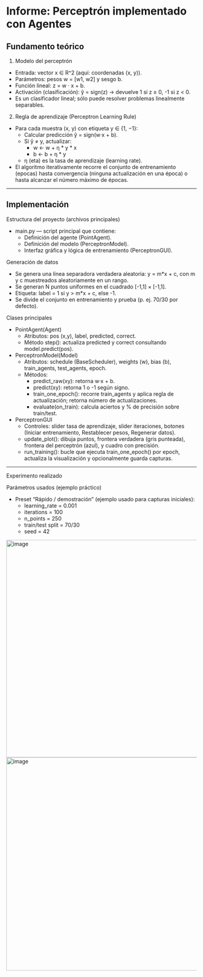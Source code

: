 # Informe: Perceptrón implementado con Agentes

Fundamento teórico
---------------------

1. Modelo del perceptrón
- Entrada: vector x ∈ R^2 (aquí: coordenadas (x, y)).
- Parámetros: pesos w = [w1, w2] y sesgo b.
- Función lineal: z = w · x + b.
- Activación (clasificación): ŷ = sign(z) -> devuelve 1 si z ≥ 0, -1 si z < 0.
- Es un clasificador lineal; sólo puede resolver problemas linealmente separables.

2. Regla de aprendizaje (Perceptron Learning Rule)
- Para cada muestra (x, y) con etiqueta y ∈ {1, −1}:
  - Calcular predicción ŷ = sign(w·x + b).
  - Si ŷ ≠ y, actualizar:
    - w ← w + η * y * x
    - b ← b + η * y
  - η (eta) es la tasa de aprendizaje (learning rate).
- El algoritmo iterativamente recorre el conjunto de entrenamiento (epocas) hasta convergencia (ninguna actualización en una época) o hasta alcanzar el número máximo de épocas.

---

Implementación
-----------------

 Estructura del proyecto (archivos principales)
- main.py — script principal que contiene:
  - Definición del agente (PointAgent).
  - Definición del modelo (PerceptronModel).
  - Interfaz gráfica y lógica de entrenamiento (PerceptronGUI).

 Generación de datos
- Se genera una línea separadora verdadera aleatoria: y = m*x + c, con m y c muestreados aleatoriamente en un rango.
- Se generan N puntos uniformes en el cuadrado [-1,1] × [-1,1].
- Etiqueta: label = 1 si y > m*x + c, else -1.
- Se divide el conjunto en entrenamiento y prueba (p. ej. 70/30 por defecto).

Clases principales 
- PointAgent(Agent)
  - Atributos: pos (x,y), label, predicted, correct.
  - Método step(): actualiza predicted y correct consultando model.predict(pos).
- PerceptronModel(Model)
  - Atributos: schedule (BaseScheduler), weights (w), bias (b), train_agents, test_agents, epoch.
  - Métodos:
    - predict_raw(xy): retorna w·x + b.
    - predict(xy): retorna 1 o -1 según signo.
    - train_one_epoch(): recorre train_agents y aplica regla de actualización; retorna número de actualizaciones.
    - evaluate(on_train): calcula aciertos y % de precisión sobre train/test.
- PerceptronGUI
  - Controles: slider tasa de aprendizaje, slider iteraciones, botones (Iniciar entrenamiento, Restablecer pesos, Regenerar datos).
  - update_plot(): dibuja puntos, frontera verdadera (gris punteada), frontera del perceptrón (azul), y cuadro con precisión.
  - run_training(): bucle que ejecuta train_one_epoch() por epoch, actualiza la visualización y opcionalmente guarda capturas.


--------------------------

Experimento realizado

 Parámetros usados (ejemplo práctico)
- Preset “Rápido / demostración” (ejemplo usado para capturas iniciales):
  - learning_rate = 0.001
  - iterations = 100
  - n_points = 250
  - train/test split = 70/30
  - seed = 42

<img width="1067" height="574" alt="image" src="https://github.com/user-attachments/assets/2b1b1983-ad19-4a61-9f9d-1f7802bc3bc0" />
<img width="1049" height="563" alt="image" src="https://github.com/user-attachments/assets/2ebef328-81db-4195-828f-5437328aaeb1" />


